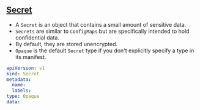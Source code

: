 ## [Secret](https://kubernetes.io/docs/concepts/configuration/secret/)

- A `Secret` is an object that contains a small amount of sensitive data.
- `Secrets` are similar to `ConfigMaps` but are specifically intended to hold confidential data.
- By default, they are stored unencrypted.
- `Opaque` is the default `Secret` type if you don't explicitly specify a type in its manifest.

```yaml
apiVersion: v1
kind: Secret
metadata:
  name:
  labels:
type: Opaque
data:
```
